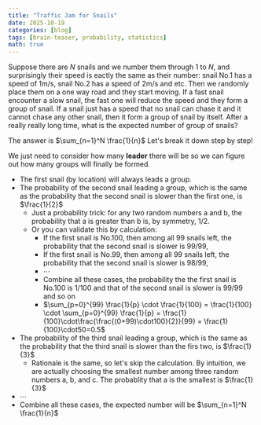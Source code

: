 ```yaml
---
title: "Traffic Jam for Snails"
date: 2025-10-19
categories: [blog]
tags: [brain-teaser, probability, statistics]
math: true
---
```


Suppose there are $N$ snails and we number them through 1 to $N$, and surprisingly their speed is eactly the same as their number: snail No.1 has a speed of 1m/s, snail No.2 has a speed of 2m/s and etc. Then we randomly place them on a one way road and they start moving. If a fast snail encounter a slow snail, the fast one will reduce the speed and they form a group of snail. If a snail just has a speed that no snail can chase it and it cannot chase any other snail, then it form a group of snail by itself. After a really really long time, what is the expected number of group of snails?

The answer is $\sum_{n=1}^N \frac{1}{n}$ Let's break it down step by step!

We just need to consider how many **leader** there will be so we can figure out how many groups will finally be formed. 
- The first snail (by location) will always leads a group.
- The probability of the second snail leading a group, which is the same as the probability that the second snail is slower than the first one, is $\frac{1}\{2}$
  - Just a probability trick: for any two random numbers a and b, the probability that a is greater than b is, by symmetry, 1/2.
  - Or you can validate this by calculation:
    - If the first snail is No.100, then among all 99 snails left, the probability that the second snail is slower is 99/99,
    - If the first snail is No.99, then among all 99 snails left, the probability that the second snail is slower is 98/99,
    - $\cdots$
    - Combine all these cases, the probability the the first snail is No.100 is 1/100 and that of the second snail is slower is 99/99 and so on
    - $\sum_{p=0}^{99} \frac{1}{p} \cdot \frac{1}{100} = \frac{1}{100} \cdot \sum_{p=0}^{99} \frac{1}{p} = \frac{1}{100}\cdot\frac{\frac{(0+99)\cdot100}{2}}{99} = \frac{1}{100}\cdot50=0.5$
- The probability of the third snail leading a group, which is the same as the probability that the third snail is slower than the firs two, is $\frac{1}{3}$
  - Rationale is the same, so let's skip the calculation. By intuition, we are actually choosing the smallest number among three random numbers a, b, and c. The probablity that a is the smallest is $\frac{1}{3}$
- $\cdots$
- Combine all these cases, the expected number will be $\sum_{n=1}^N \frac{1}{n}$
